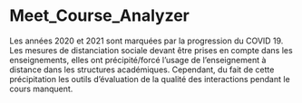 # Meet_Course_Analyzer
Les années 2020 et 2021 sont marquées par la progression du COVID 19. Les mesures de distanciation sociale devant être prises en compte dans les enseignements, elles ont précipité/forcé l’usage de l’enseignement à distance dans les structures académiques. Cependant, du fait de cette précipitation les outils d’évaluation de la qualité des interactions pendant le cours manquent.
